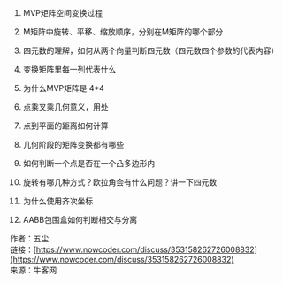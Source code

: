 1. MVP矩阵空间变换过程

2. M矩阵中旋转、平移、缩放顺序，分别在M矩阵的哪个部分

3. 四元数的理解，如何从两个向量判断四元数（四元数四个参数的代表内容）

4. 变换矩阵里每一列代表什么

5. 为什么MVP矩阵是 4*4

6. 点乘叉乘几何意义，用处

7. 点到平面的距离如何计算

8. 几何阶段的矩阵变换都有哪些

9. 如何判断一个点是否在一个凸多边形内

10. 旋转有哪几种方式？欧拉角会有什么问题？讲一下四元数

11. 为什么使用齐次坐标

12. AABB包围盒如何判断相交与分离

  
  
作者：五尘  
链接：[https://www.nowcoder.com/discuss/353158262726008832](https://www.nowcoder.com/discuss/353158262726008832)  
来源：牛客网